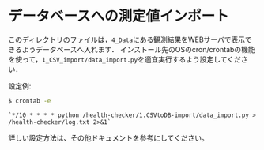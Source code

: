 # データベースへの測定値インポート

このディレクトリのファイルは，`4_Data`にある観測結果をWEBサーバで表示できるようデータベースへ入れます．
インストール先のOSのcron/crontabの機能を使って，`1_CSV_import/data_import.py`を適宜実行するよう設定してください．

設定例:
``` bash
$ crontab -e
```
```  
`*/10 * * * * python /health-checker/1.CSVtoDB-import/data_import.py > /health-checker/log.txt 2>&1`  
```
詳しい設定方法は、その他ドキュメントを参考にしてください。
